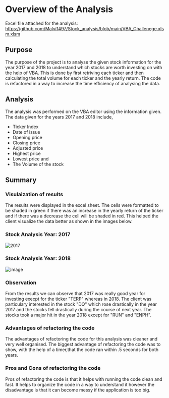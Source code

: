 # Overview of the Analysis
Excel file attached for the analysis: https://github.com/Malvi1497/Stock_analysis/blob/main/VBA_Challenege.xlsm.xlsm
## Purpose
The purpose of the project is to analyse the given stock information for the year 2017 and 2018 to understand which stocks are worth investing on with the help of VBA. This is done by first retriving each ticker and then calculating the total volume for each ticker and the yearly return. The code is refactored in a way to increase the time efficiency of analysing the data.
## Analysis
The analysis was performed on the VBA editor using the information given. The data given for the years 2017 and 2018 include, 
* Ticker Index 
* Date of issue
* Opening price
* Closing price
* Adjusted price
* Highest price
* Lowest price and
* The Volume of the stock
## Summary
### Visulaization of results
The results were displayed in the excel sheet. The cells were formatted to be shaded in green if there was an increase in the yearly return of the ticker and if there was a decrease the cell will be shaded in red. This helped the client visualize the data better as shown in the images below.
### Stock Analysis Year: 2017
![2017](https://user-images.githubusercontent.com/94252681/154615202-f5455e54-89b4-43c0-9ad5-a36042578c24.png)
### Stock Analysis Year: 2018
![image](https://user-images.githubusercontent.com/94252681/154615335-04942910-4965-4c6e-ade6-6adc43733f87.png)
### Observation
From the results we can observe that 2017 was really good year for investing execpt for the ticker "TERP" whereas in 2018. The client was particulary interested in the stock "DQ" which rose drastically in the year 2017 and the stocks fell drastically during the course of next year. The stocks took a major hit in the year 2018 except for "RUN" and "ENPH". 
### Advantages of refactoring the code
The advantages of refactoring the code for this analysis was cleaner and very well organised. The biggest advantage of refactoring the code was to show, with the help of a timer,that the code ran within .5 seconds for both years.
### Pros and Cons of refactoring the code
Pros of refactoring the code is that it helps with running the code clean and fast. It helps to organize the code in a way to understand it however the disadvantage is that it can become messy if the application is too big.
